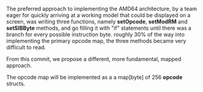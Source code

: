 The preferred approach to implementing the AMD64 architecture, by a team eager for quickly arriving at a working model that could be displayed on a screen, was writing three functions, namely **setOpcode**, **setModRM** and **setSIBByte** methods, and go filling it with "if" statements until there was a branch for every possible instruction byte. roughly 30% of the way into implementing the primary opcode map, the three methods became very difficult to read.

From this commit, we propose a different, more fundamental, mapped approach.

The opcode map will be implemented as a a map[byte] of 256 **opcode** structs.